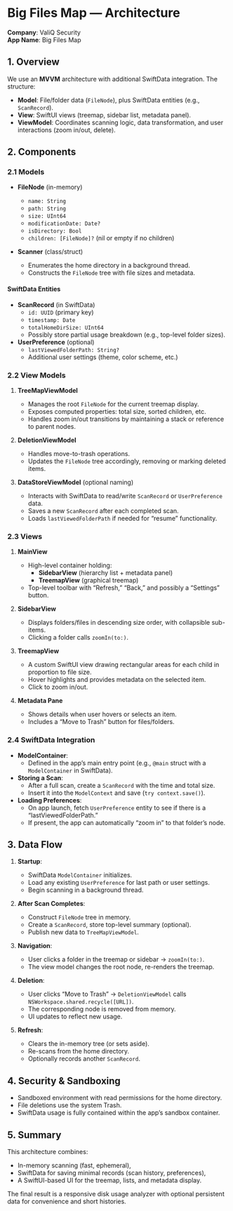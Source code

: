 # Big Files Map — Architecture

**Company**: ValiQ Security  
**App Name**: Big Files Map  

## 1. Overview

We use an **MVVM** architecture with additional SwiftData integration. The structure:

- **Model**: File/folder data (`FileNode`), plus SwiftData entities (e.g., `ScanRecord`).
- **View**: SwiftUI views (treemap, sidebar list, metadata panel).
- **ViewModel**: Coordinates scanning logic, data transformation, and user interactions (zoom in/out, delete).

## 2. Components

### 2.1 Models

- **FileNode** (in-memory)
  - `name: String`
  - `path: String`
  - `size: UInt64`
  - `modificationDate: Date?`
  - `isDirectory: Bool`
  - `children: [FileNode]?` (nil or empty if no children)
  
- **Scanner** (class/struct)
  - Enumerates the home directory in a background thread.
  - Constructs the `FileNode` tree with file sizes and metadata.

#### SwiftData Entities

- **ScanRecord** (in SwiftData)
  - `id: UUID` (primary key)
  - `timestamp: Date`
  - `totalHomeDirSize: UInt64`
  - Possibly store partial usage breakdown (e.g., top-level folder sizes).
- **UserPreference** (optional)
  - `lastViewedFolderPath: String?`
  - Additional user settings (theme, color scheme, etc.)

### 2.2 View Models

1. **TreeMapViewModel**  
   - Manages the root `FileNode` for the current treemap display.  
   - Exposes computed properties: total size, sorted children, etc.  
   - Handles zoom in/out transitions by maintaining a stack or reference to parent nodes.

2. **DeletionViewModel**  
   - Handles move-to-trash operations.
   - Updates the `FileNode` tree accordingly, removing or marking deleted items.

3. **DataStoreViewModel** (optional naming)  
   - Interacts with SwiftData to read/write `ScanRecord` or `UserPreference` data.  
   - Saves a new `ScanRecord` after each completed scan.  
   - Loads `lastViewedFolderPath` if needed for “resume” functionality.

### 2.3 Views

1. **MainView**  
   - High-level container holding:
     - **SidebarView** (hierarchy list + metadata panel)
     - **TreemapView** (graphical treemap)
   - Top-level toolbar with “Refresh,” “Back,” and possibly a “Settings” button.

2. **SidebarView**  
   - Displays folders/files in descending size order, with collapsible sub-items.
   - Clicking a folder calls `zoomIn(to:)`.

3. **TreemapView**  
   - A custom SwiftUI view drawing rectangular areas for each child in proportion to file size.
   - Hover highlights and provides metadata on the selected item.
   - Click to zoom in/out.

4. **Metadata Pane**  
   - Shows details when user hovers or selects an item.
   - Includes a “Move to Trash” button for files/folders.

### 2.4 SwiftData Integration

- **ModelContainer**: 
  - Defined in the app’s main entry point (e.g., `@main` struct with a `ModelContainer` in SwiftData).
- **Storing a Scan**:
  - After a full scan, create a `ScanRecord` with the time and total size.
  - Insert it into the `ModelContext` and save (`try context.save()`).
- **Loading Preferences**:
  - On app launch, fetch `UserPreference` entity to see if there is a “lastViewedFolderPath.”
  - If present, the app can automatically “zoom in” to that folder’s node.

## 3. Data Flow

1. **Startup**:
   - SwiftData `ModelContainer` initializes.
   - Load any existing `UserPreference` for last path or user settings.
   - Begin scanning in a background thread.

2. **After Scan Completes**:
   - Construct `FileNode` tree in memory.
   - Create a `ScanRecord`, store top-level summary (optional).
   - Publish new data to `TreeMapViewModel`.

3. **Navigation**:
   - User clicks a folder in the treemap or sidebar → `zoomIn(to:)`.
   - The view model changes the root node, re-renders the treemap.

4. **Deletion**:
   - User clicks “Move to Trash” → `DeletionViewModel` calls `NSWorkspace.shared.recycle([URL])`.
   - The corresponding node is removed from memory.
   - UI updates to reflect new usage.

5. **Refresh**:
   - Clears the in-memory tree (or sets aside).
   - Re-scans from the home directory.
   - Optionally records another `ScanRecord`.

## 4. Security & Sandboxing

- Sandboxed environment with read permissions for the home directory.
- File deletions use the system Trash.
- SwiftData usage is fully contained within the app’s sandbox container.

## 5. Summary

This architecture combines:
- In-memory scanning (fast, ephemeral),
- SwiftData for saving minimal records (scan history, preferences),
- A SwiftUI-based UI for the treemap, lists, and metadata display.

The final result is a responsive disk usage analyzer with optional persistent data for convenience and short histories.